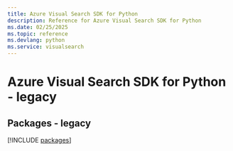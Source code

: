 ```yaml
---
title: Azure Visual Search SDK for Python
description: Reference for Azure Visual Search SDK for Python
ms.date: 02/25/2025
ms.topic: reference
ms.devlang: python
ms.service: visualsearch
---
```

# Azure Visual Search SDK for Python - legacy
## Packages - legacy
[!INCLUDE [packages](visual-search-index.md)]